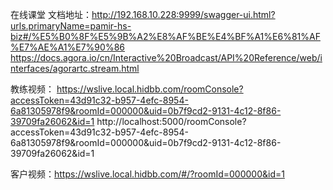 在线课堂
文档地址：http://192.168.10.228:9999/swagger-ui.html?urls.primaryName=pamir-hs-biz#/%E5%B0%8F%E5%9B%A2%E8%AF%BE%E4%BF%A1%E6%81%AF%E7%AE%A1%E7%90%86
https://docs.agora.io/cn/Interactive%20Broadcast/API%20Reference/web/interfaces/agorartc.stream.html


教练视频：
https://wslive.local.hidbb.com/roomConsole?accessToken=43d91c32-b957-4efc-8954-6a81305978f9&roomId=000000&uid=0b7f9cd2-9131-4c12-8f86-39709fa26062&id=1
http://localhost:5000/roomConsole?accessToken=43d91c32-b957-4efc-8954-6a81305978f9&roomId=000000&uid=0b7f9cd2-9131-4c12-8f86-39709fa26062&id=1

客户视频：https://wslive.local.hidbb.com/#/?roomId=000000&id=1

